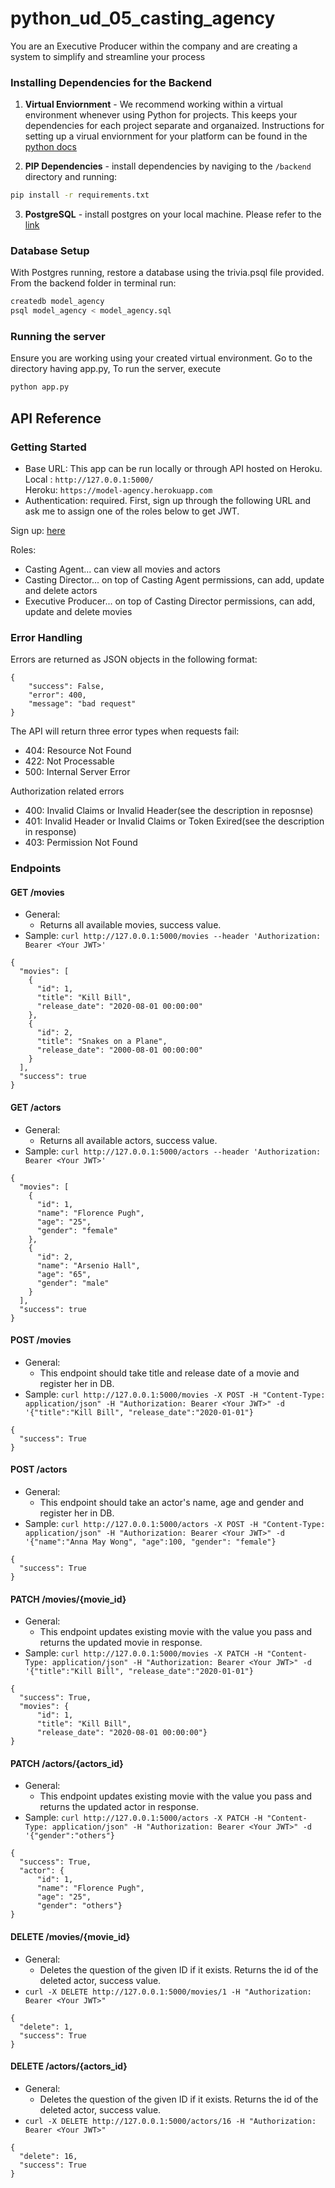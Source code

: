 # python_ud_05_casting_agency
You are an Executive Producer within the company and are creating a system to simplify and streamline your process

### Installing Dependencies for the Backend

1. **Virtual Enviornment** - We recommend working within a virtual environment whenever using Python for projects. This keeps your dependencies for each project separate and organaized. Instructions for setting up a virual enviornment for your platform can be found in the [python docs](https://packaging.python.org/guides/installing-using-pip-and-virtual-environments/)

2. **PIP Dependencies** - install dependencies by naviging to the `/backend` directory and running:
```bash
pip install -r requirements.txt
```

3. **PostgreSQL** - install postgres on your local machine. Please refer to the [link](https://www.postgresql.org/download/)

### Database Setup
With Postgres running, restore a database using the trivia.psql file provided. From the backend folder in terminal run:
```bash
createdb model_agency
psql model_agency < model_agency.sql
```

### Running the server
Ensure you are working using your created virtual environment. Go to the directory having app.py, 
To run the server, execute
```bash
python app.py
```

## API Reference

### Getting Started
- Base URL: This app can be run locally or through API hosted on Heroku. 
Local : `http://127.0.0.1:5000/`  
Heroku: `https://model-agency.herokuapp.com`
- Authentication: required. First, sign up through the following URL and  ask me to assign one of the roles below to get JWT.  

Sign up: [here](https://dev-ud-py.us.auth0.com/authorize?audience=model_agency&response_type=token&client_id=kJVEAXfaWlpChRAiSiLdKUiTDHNQHnfE&redirect_uri=https://127.0.0.1:8080/index)  

Roles: 
  - Casting Agent... can view all movies and actors
  - Casting Director... on top of Casting Agent permissions, can add, update and delete actors
  - Executive Producer... on top of Casting Director permissions, can add, update and delete movies

### Error Handling
Errors are returned as JSON objects in the following format:
```
{
    "success": False, 
    "error": 400,
    "message": "bad request"
}
```
The API will return three error types when requests fail:
- 404: Resource Not Found
- 422: Not Processable 
- 500: Internal Server Error

Authorization related errors  
- 400: Invalid Claims or Invalid Header(see the description in reposnse)  
- 401: Invalid Header or Invalid Claims or Token Exired(see the description in response)  
- 403: Permission Not Found


### Endpoints 
#### GET /movies
- General:
    - Returns all available movies, success value.
- Sample: `curl http://127.0.0.1:5000/movies --header 'Authorization: Bearer <Your JWT>'`
``` 
{
  "movies": [
    {
      "id": 1,
      "title": "Kill Bill",
      "release_date": "2020-08-01 00:00:00"
    },
    {
      "id": 2,
      "title": "Snakes on a Plane",
      "release_date": "2000-08-01 00:00:00"
    }
  ], 
  "success": true
}
```

#### GET /actors
- General:
    - Returns all available actors, success value.
- Sample: `curl http://127.0.0.1:5000/actors --header 'Authorization: Bearer <Your JWT>'`
``` 
{
  "movies": [
    {
      "id": 1,
      "name": "Florence Pugh",
      "age": "25",
      "gender": "female"
    },
    {
      "id": 2,
      "name": "Arsenio Hall",
      "age": "65",
      "gender": "male"
    }
  ], 
  "success": true
}
```

#### POST /movies
- General:
    - This endpoint should take title and release date of a movie and register her in DB.
- Sample: `curl http://127.0.0.1:5000/movies -X POST -H "Content-Type: application/json" -H "Authorization: Bearer <Your JWT>" -d '{"title":"Kill Bill", "release_date":"2020-01-01"}`

``` 
{
  "success": True
}
```

#### POST /actors
- General:
    - This endpoint should take an actor's name, age and gender and register her in DB.
- Sample: `curl http://127.0.0.1:5000/actors -X POST -H "Content-Type: application/json" -H "Authorization: Bearer <Your JWT>" -d '{"name":"Anna May Wong", "age":100, "gender": "female"}`
``` 
{
  "success": True
}
```

#### PATCH /movies/{movie_id}
- General:
    - This endpoint updates existing movie with the value you pass and returns the updated movie in response.
- Sample: `curl http://127.0.0.1:5000/movies -X PATCH -H "Content-Type: application/json" -H "Authorization: Bearer <Your JWT>" -d '{"title":"Kill Bill", "release_date":"2020-01-01"}`

``` 
{
  "success": True,
  "movies": {
      "id": 1,
      "title": "Kill Bill",
      "release_date": "2020-08-01 00:00:00"}
}
```

#### PATCH /actors/{actors_id}
- General:
    - This endpoint updates existing movie with the value you pass and returns the updated actor in response.
- Sample: `curl http://127.0.0.1:5000/actors -X PATCH -H "Content-Type: application/json" -H "Authorization: Bearer <Your JWT>" -d '{"gender":"others"}`
``` 
{
  "success": True,
  "actor": {
      "id": 1,
      "name": "Florence Pugh",
      "age": "25",
      "gender": "others"}
}
```

#### DELETE /movies/{movie_id}
- General:
    - Deletes the question of the given ID if it exists. Returns the id of the deleted actor, success value. 
- `curl -X DELETE http://127.0.0.1:5000/movies/1 -H "Authorization: Bearer <Your JWT>"`
```
{
  "delete": 1,
  "success": True
}
```

#### DELETE /actors/{actors_id}
- General:
    - Deletes the question of the given ID if it exists. Returns the id of the deleted actor, success value. 
- `curl -X DELETE http://127.0.0.1:5000/actors/16 -H "Authorization: Bearer <Your JWT>"`
```
{
  "delete": 16,
  "success": True
}
```
